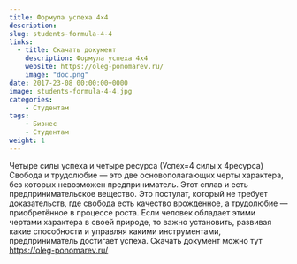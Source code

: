 ```yaml
---
title: Формула успеха 4×4
description: 
slug: students-formula-4-4
links:
  - title: Скачать документ 
    description: Формула успеха 4x4
    website: https://oleg-ponomarev.ru/
    image: "doc.png"
date: 2017-23-08 00:00:00+0000
image: students-formula-4-4.jpg
categories:
    - Студентам
tags:
    - Бизнес
    - Студентам
weight: 1       
---
```


Четыре силы успеха и четыре ресурса (Успех=4 силы x 4ресурса)
Свобода и трудолюбие — это две основополагающих черты характера, без которых невозможен предприниматель. Этот сплав и есть предпринимательское вещество. Это постулат, который не требует доказательств, где свобода есть качество врожденное, а трудолюбие — приобретённое в процессе роста. Если человек обладает этими чертами характера в своей природе, то важно установить, развивая какие способности и управляя какими инструментами, предприниматель достигает успеха.  Скачать документ можно тут https://oleg-ponomarev.ru/




